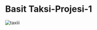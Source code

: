 # Basit Taksi-Projesi-1


![taxiii](https://user-images.githubusercontent.com/33864154/50023385-10916c80-fff0-11e8-830b-92650a33632e.PNG)
